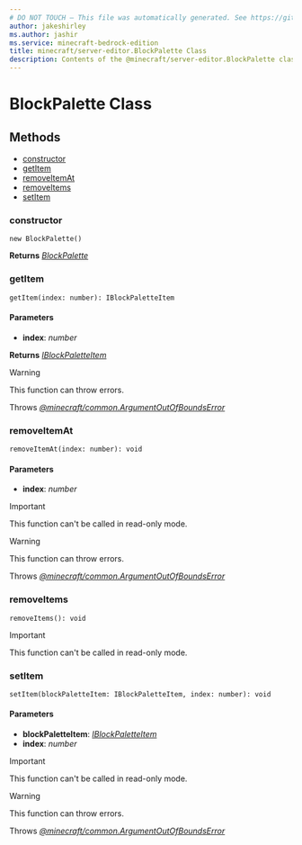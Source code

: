 ```yaml
---
# DO NOT TOUCH — This file was automatically generated. See https://github.com/mojang/minecraftapidocsgenerator to modify descriptions, examples, etc.
author: jakeshirley
ms.author: jashir
ms.service: minecraft-bedrock-edition
title: minecraft/server-editor.BlockPalette Class
description: Contents of the @minecraft/server-editor.BlockPalette class.
---
```

# BlockPalette Class

## Methods
- [constructor](#constructor)
- [getItem](#getitem)
- [removeItemAt](#removeitemat)
- [removeItems](#removeitems)
- [setItem](#setitem)

### **constructor**
`
new BlockPalette()
`

**Returns** [*BlockPalette*](BlockPalette.md)

### **getItem**
`
getItem(index: number): IBlockPaletteItem
`

#### **Parameters**
- **index**: *number*

**Returns** [*IBlockPaletteItem*](IBlockPaletteItem.md)

> [!WARNING]
> This function can throw errors.
>
> Throws [*@minecraft/common.ArgumentOutOfBoundsError*](../../minecraft/common/ArgumentOutOfBoundsError.md)

### **removeItemAt**
`
removeItemAt(index: number): void
`

#### **Parameters**
- **index**: *number*

> [!IMPORTANT]
> This function can't be called in read-only mode.

> [!WARNING]
> This function can throw errors.
>
> Throws [*@minecraft/common.ArgumentOutOfBoundsError*](../../minecraft/common/ArgumentOutOfBoundsError.md)

### **removeItems**
`
removeItems(): void
`

> [!IMPORTANT]
> This function can't be called in read-only mode.

### **setItem**
`
setItem(blockPaletteItem: IBlockPaletteItem, index: number): void
`

#### **Parameters**
- **blockPaletteItem**: [*IBlockPaletteItem*](IBlockPaletteItem.md)
- **index**: *number*

> [!IMPORTANT]
> This function can't be called in read-only mode.

> [!WARNING]
> This function can throw errors.
>
> Throws [*@minecraft/common.ArgumentOutOfBoundsError*](../../minecraft/common/ArgumentOutOfBoundsError.md)
